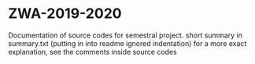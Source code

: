 # ZWA-2019-2020
Documentation of source codes for semestral project.
short summary in summary.txt (putting in into readme ignored indentation)
for a more exact explanation, see the comments inside source codes
